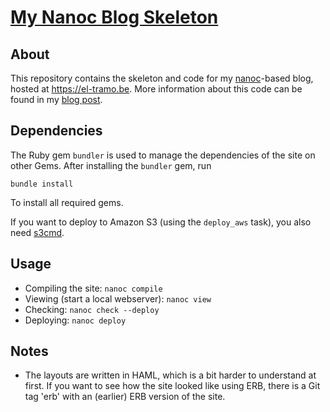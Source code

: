 # [My Nanoc Blog Skeleton](https://el-tramo.be/blog-skeleton)

## About

This repository contains the skeleton and code for my [nanoc](http://nanoc.ws)-based blog,
hosted at <https://el-tramo.be>. 
More information about this code can be found in my [blog post](https://el-tramo.be/blog/wordpress-to-nanoc).


## Dependencies

The Ruby gem `bundler` is used to manage the dependencies of the
site on other Gems. After installing the `bundler` gem, run

    bundle install

To install all required gems.

If you want to deploy to Amazon S3 (using the `deploy_aws` task), you also 
need [s3cmd](http://s3tools.org/s3cmd).

## Usage

- Compiling the site: `nanoc compile`
- Viewing (start a local webserver): `nanoc view`
- Checking: `nanoc check --deploy`
- Deploying: `nanoc deploy`

## Notes

- The layouts are written in HAML, which is a bit harder to understand at first. If you
  want to see how the site looked like using ERB, there is a Git tag 'erb' with an (earlier) 
  ERB version of the site.

